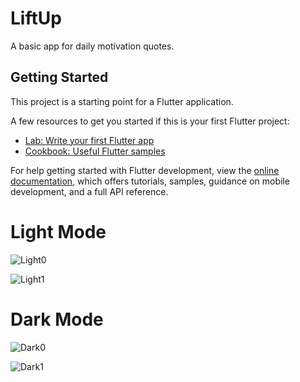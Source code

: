 # LiftUp

A basic app for daily motivation quotes.

## Getting Started

This project is a starting point for a Flutter application.

A few resources to get you started if this is your first Flutter project:

- [Lab: Write your first Flutter app](https://docs.flutter.dev/get-started/codelab)
- [Cookbook: Useful Flutter samples](https://docs.flutter.dev/cookbook)

For help getting started with Flutter development, view the
[online documentation](https://docs.flutter.dev/), which offers tutorials,
samples, guidance on mobile development, and a full API reference.


# Light Mode
![Light0](https://github.com/user-attachments/assets/9f7090cd-47e6-462d-adb0-116f1275bfb3)

![Light1](https://github.com/user-attachments/assets/4a9673d0-1e8a-4ad5-a9db-46a1cde1c13f)

# Dark Mode
![Dark0](https://github.com/user-attachments/assets/217af300-cc44-4dc9-9dcf-5e4f79c8b413)

![Dark1](https://github.com/user-attachments/assets/dbea93cc-f5b8-4272-b927-0bc0e49d65fd)


